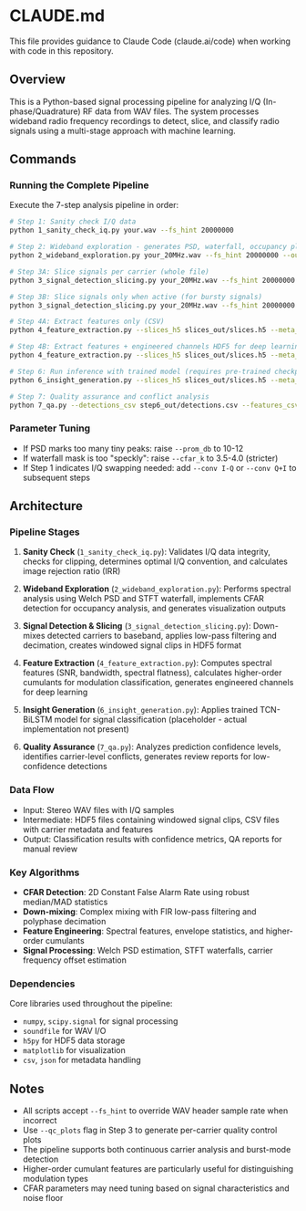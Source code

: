 # CLAUDE.md

This file provides guidance to Claude Code (claude.ai/code) when working with code in this repository.

## Overview

This is a Python-based signal processing pipeline for analyzing I/Q (In-phase/Quadrature) RF data from WAV files. The system processes wideband radio frequency recordings to detect, slice, and classify radio signals using a multi-stage approach with machine learning.

## Commands

### Running the Complete Pipeline

Execute the 7-step analysis pipeline in order:

```bash
# Step 1: Sanity check I/Q data
python 1_sanity_check_iq.py your.wav --fs_hint 20000000

# Step 2: Wideband exploration - generates PSD, waterfall, occupancy plots
python 2_wideband_exploration.py your_20MHz.wav --fs_hint 20000000 --out out_report --nperseg 4096 --overlap 0.5 --prom_db 8 --cfar_k 3.0

# Step 3A: Slice signals per carrier (whole file)
python 3_signal_detection_slicing.py your_20MHz.wav --fs_hint 20000000 --carriers_csv out_report/carriers.csv --mode carriers --win 16384 --hop_frac 0.5 --oversample 4.0 --min_bw 100000 --out slices_out

# Step 3B: Slice signals only when active (for bursty signals)
python 3_signal_detection_slicing.py your_20MHz.wav --fs_hint 20000000 --carriers_csv out_report/carriers.csv --mode bursts --nperseg 4096 --overlap 0.5 --cfar_k 3.0 --win 16384 --hop_frac 0.5 --oversample 4.0 --min_bw 100000 --out slices_out_bursty

# Step 4A: Extract features only (CSV)
python 4_feature_extraction.py --slices_h5 slices_out/slices.h5 --meta_json slices_out/meta.json --out_dir step4_out

# Step 4B: Extract features + engineered channels HDF5 for deep learning
python 4_feature_extraction.py --slices_h5 slices_out/slices.h5 --meta_json slices_out/meta.json --out_dir step4_out --emit_engineered_h5 --extras "amp,phase,dfreq,cosphi,sinphi,d_amp,d2phase,cum40,cum41,cum42"

# Step 6: Run inference with trained model (requires pre-trained checkpoint)
python 6_insight_generation.py --slices_h5 slices_out/slices.h5 --meta_json slices_out/meta.json --ckpt /path/to/your/best_model.pt --classes "OOK,BPSK,QPSK,8PSK,16QAM,64QAM,256QAM,AM-SSB-WC,AM-SSB-SC,FM,GMSK,OQPSK" --extra_ch "amp,phase,dfreq,cosphi,sinphi,d_amp,d2phase,cum40,cum41,cum42" --T_crop 16384 --blocks 10 --kernel 7 --rnn_hidden 384 --out_dir step6_out

# Step 7: Quality assurance and conflict analysis
python 7_qa.py --detections_csv step6_out/detections.csv --features_csv step4_out/features.csv --conf_thresh 0.70 --dominance_thresh 0.75 --out_dir step7_out
```

### Parameter Tuning

- If PSD marks too many tiny peaks: raise `--prom_db` to 10-12
- If waterfall mask is too "speckly": raise `--cfar_k` to 3.5-4.0 (stricter)
- If Step 1 indicates I/Q swapping needed: add `--conv I-Q` or `--conv Q+I` to subsequent steps

## Architecture

### Pipeline Stages

1. **Sanity Check** (`1_sanity_check_iq.py`): Validates I/Q data integrity, checks for clipping, determines optimal I/Q convention, and calculates image rejection ratio (IRR)

2. **Wideband Exploration** (`2_wideband_exploration.py`): Performs spectral analysis using Welch PSD and STFT waterfall, implements CFAR detection for occupancy analysis, and generates visualization outputs

3. **Signal Detection & Slicing** (`3_signal_detection_slicing.py`): Down-mixes detected carriers to baseband, applies low-pass filtering and decimation, creates windowed signal clips in HDF5 format

4. **Feature Extraction** (`4_feature_extraction.py`): Computes spectral features (SNR, bandwidth, spectral flatness), calculates higher-order cumulants for modulation classification, generates engineered channels for deep learning

5. **Insight Generation** (`6_insight_generation.py`): Applies trained TCN-BiLSTM model for signal classification (placeholder - actual implementation not present)

6. **Quality Assurance** (`7_qa.py`): Analyzes prediction confidence levels, identifies carrier-level conflicts, generates review reports for low-confidence detections

### Data Flow

- Input: Stereo WAV files with I/Q samples
- Intermediate: HDF5 files containing windowed signal clips, CSV files with carrier metadata and features
- Output: Classification results with confidence metrics, QA reports for manual review

### Key Algorithms

- **CFAR Detection**: 2D Constant False Alarm Rate using robust median/MAD statistics
- **Down-mixing**: Complex mixing with FIR low-pass filtering and polyphase decimation
- **Feature Engineering**: Spectral features, envelope statistics, and higher-order cumulants
- **Signal Processing**: Welch PSD estimation, STFT waterfalls, carrier frequency offset estimation

### Dependencies

Core libraries used throughout the pipeline:
- `numpy`, `scipy.signal` for signal processing
- `soundfile` for WAV I/O
- `h5py` for HDF5 data storage
- `matplotlib` for visualization
- `csv`, `json` for metadata handling

## Notes

- All scripts accept `--fs_hint` to override WAV header sample rate when incorrect
- Use `--qc_plots` flag in Step 3 to generate per-carrier quality control plots
- The pipeline supports both continuous carrier analysis and burst-mode detection
- Higher-order cumulant features are particularly useful for distinguishing modulation types
- CFAR parameters may need tuning based on signal characteristics and noise floor